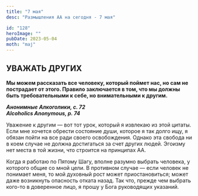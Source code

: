 ```yaml
---
title: "7 мая"
desc: "Размышления АА на сегодня - 7 мая"

id: "128"
heroImage: ""
pubDate: 2023-05-04
moth: "maj"
---
```


## УВАЖАТЬ ДРУГИХ

**Мы можем рассказать все человеку, который поймет нас, но сам не пострадает
от этого. Правило заключается в том, что мы должны быть требовательными к
себе, но внимательными к другим.**

**_Анонимные Алкоголики, с. 72  
Alcoholics Anonymous, p. 74_**

Уважение к другим — вот тот урок, который я извлекаю из этой цитаты. Если мне
хочется обрести состояние души, которое я так долго ищу, я обязан пойти на все
ради своего освобождения. Однако эта свобода ни в коем случае не должна
достигаться за счет других людей. Эгоизму нет места в той жизни, что строится
на принципах АА.

Когда я работаю по Пятому Шагу, вполне разумно выбрать человека, у которого
общие со мной цели. В противном случае — если человек не понимает меня, то мой
духовный рост может приостановиться; может даже возникнуть опасность отката
назад. Так что, прежде чем выбрать кого-то в доверенное лицо, я прошу у Бога
руководящих указаний.
